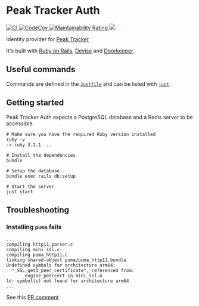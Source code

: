 # Peak Tracker Auth

<p>
  <a href="https://github.com/peterfication/peak-tracker-auth/actions?query=branch%3Amain+">
    <img alt="CI" src="https://github.com/peterfication/peak-tracker-auth/actions/workflows/ci.yml/badge.svg" \>
  </a>
  <a href="https://codecov.io/gh/peterfication/peak-tracker-auth">
    <img alt="CodeCov" src="https://codecov.io/gh/peterfication/peak-tracker-auth/branch/main/graph/badge.svg?token=V5HKH4C2BA" \>
  </a>
  <a href="https://sonarcloud.io/summary/new_code?id=peterfication_peak-tracker-auth">
    <img alt="Maintainability Rating" src="https://sonarcloud.io/api/project_badges/measure?project=peterfication_peak-tracker-auth&metric=sqale_rating" \>
  </a>
  <a href="https://codeclimate.com/github/peterfication/peak-tracker-auth/maintainability">
    <img src="https://api.codeclimate.com/v1/badges/9bbbb69ec0e5f8789e82/maintainability" />
  </a>
</p>

Identity provider for [Peak Tracker](https://github.com/peterfication/peak_tracker_backend)

It's built with [Ruby on Rails](https://rubyonrails.org/), [Devise](https://github.com/heartcombo/devise) and [Doorkeeper](https://github.com/doorkeeper-gem/doorkeeper).

## Useful commands

Commands are defined in the [`Justfile`](Justfile) and can be listed with [`just`](https://github.com/casey/just).

## Getting started

Peak Tracker Auth expects a PostgreSQL database and a Redis server to be accessible.

```console
# Make sure you have the required Ruby version installed
ruby -v
-> ruby 3.2.1 ...

# Install the dependencies
bundle

# Setup the database
bundle exec rails db:setup

# Start the server
just start
```

## Troubleshooting

### Installing `puma` fails

```
...
compiling http11_parser.c
compiling mini_ssl.c
compiling puma_http11.c
linking shared-object puma/puma_http11.bundle
Undefined symbols for architecture arm64:
  "_SSL_get1_peer_certificate", referenced from:
      _engine_peercert in mini_ssl.o
ld: symbol(s) not found for architecture arm64
...
```

See this [PR comment](https://github.com/puma/puma/issues/2790#issuecomment-1547332463)
